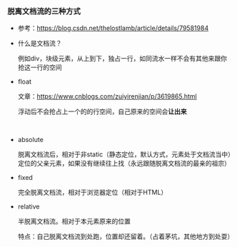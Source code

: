 ### 脱离文档流的三种方式

* 参考：https://blog.csdn.net/thelostlamb/article/details/79581984

* 什么是文档流？

  例如div，块级元素，从上到下，独占一行，如同流水一样不会有其他来跟你抢这一行的空间



* float

  文章：https://www.cnblogs.com/zuiyirenjian/p/3619865.html

  浮动后不会抢占上一个的的行空间，自己原来的空间会**让出来**

  ​

* absolute

  脱离文档流后，相对于非static（静态定位，默认方式，元素处于文档流当中）定位的父亲元素，如果没有继续往上找（永远跟随脱离文档流的最亲的祖宗）

* fixed

  完全脱离文档流，相对于浏览器定位（相对于HTML）

* relative

  半脱离文档流。相对于本元素原来的位置

  特点：自己脱离文档流到处跑，位置却还留着。（占着茅坑，其他地方到处耍）